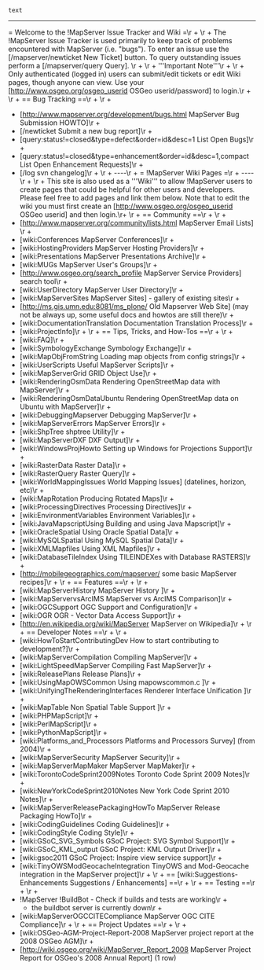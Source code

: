                                                                                                                                                        text                                                                                                                                                        
--------------------------------------------------------------------------------------------------------------------------------------------------------------------------------------------------------------------------------------------------------------------------------------------------------------------
 = Welcome to the !MapServer Issue Tracker and Wiki =\r                                                                                                                                                                                                                                                            +
 \r                                                                                                                                                                                                                                                                                                                +
 The !MapServer Issue Tracker is used primarily to keep track of problems encountered with MapServer (i.e. "bugs").   To enter an issue use the [/mapserver/newticket New Ticket] button.  To query outstanding issues perform a [/mapserver/query Query]. \r                                                      +
 \r                                                                                                                                                                                                                                                                                                                +
 '''Important Note'''\r                                                                                                                                                                                                                                                                                            +
 \r                                                                                                                                                                                                                                                                                                                +
 Only authenticated (logged in) users can submit/edit tickets or edit Wiki pages, though anyone can view.  Use your [http://www.osgeo.org/osgeo_userid OSGeo userid/password] to login.\r                                                                                                                          +
 \r                                                                                                                                                                                                                                                                                                                +
 == Bug Tracking ==\r                                                                                                                                                                                                                                                                                              +
 \r                                                                                                                                                                                                                                                                                                                +
  * [http://www.mapserver.org/development/bugs.html MapServer Bug Submission HOWTO]\r                                                                                                                                                                                                                              +
  * [/newticket Submit a new bug report]\r                                                                                                                                                                                                                                                                         +
  * [query:status!=closed&type=defect&order=id&desc=1 List Open Bugs]\r                                                                                                                                                                                                                                            +
  * [query:status!=closed&type=enhancement&order=id&desc=1,compact List Open Enhancement Requests]\r                                                                                                                                                                                                               +
  * [/log svn changelog]\r                                                                                                                                                                                                                                                                                         +
 \r                                                                                                                                                                                                                                                                                                                +
 ----\r                                                                                                                                                                                                                                                                                                            +
 = !MapServer Wiki Pages =\r                                                                                                                                                                                                                                                                                       +
 ----\r                                                                                                                                                                                                                                                                                                            +
 \r                                                                                                                                                                                                                                                                                                                +
 This site is also used as a '''Wiki''' to allow !MapServer users to create pages that could be helpful for other users and developers.  Please feel free to add pages and link them below.  Note that to edit the wiki you must first create an [http://www.osgeo.org/osgeo_userid OSGeo userid] and then login.\r+
 \r                                                                                                                                                                                                                                                                                                                +
 == Community ==\r                                                                                                                                                                                                                                                                                                 +
  \r                                                                                                                                                                                                                                                                                                               +
  * [http://www.mapserver.org/community/lists.html MapServer Email Lists] \r                                                                                                                                                                                                                                       +
  * [wiki:Conferences MapServer Conferences]\r                                                                                                                                                                                                                                                                     +
  * [wiki:HostingProviders MapServer Hosting Providers]\r                                                                                                                                                                                                                                                          +
  * [wiki:Presentations MapServer Presentations Archive]\r                                                                                                                                                                                                                                                         +
  * [wiki:MUGs MapServer User's Groups]\r                                                                                                                                                                                                                                                                          +
  * [http://www.osgeo.org/search_profile MapServer Service Providers] search tool\r                                                                                                                                                                                                                                +
  * [wiki:UserDirectory MapServer User Directory]\r                                                                                                                                                                                                                                                                +
  * [wiki:MapServerSites MapServer Sites] - gallery of existing sites\r                                                                                                                                                                                                                                            +
  * [http://ms.gis.umn.edu:8081/ms_plone/ Old Mapserver Web Site] (may not be always up, some useful docs and howtos are still there)\r                                                                                                                                                                            +
  * [wiki:DocumentationTranslation Documentation Translation Process]\r                                                                                                                                                                                                                                            +
  * [wiki:ProjectInfo]\r                                                                                                                                                                                                                                                                                           +
 \r                                                                                                                                                                                                                                                                                                                +
 == Tips, Tricks, and How-Tos ==\r                                                                                                                                                                                                                                                                                 +
 \r                                                                                                                                                                                                                                                                                                                +
  * [wiki:FAQ]\r                                                                                                                                                                                                                                                                                                   +
  * [wiki:SymbologyExchange Symbology Exchange]\r                                                                                                                                                                                                                                                                  +
  * [wiki:MapObjFromString Loading map objects from config strings]\r                                                                                                                                                                                                                                              +
  * [wiki:UserScripts Useful MapServer Scripts]\r                                                                                                                                                                                                                                                                  +
  * [wiki:MapServerGrid GRID Object Use]\r                                                                                                                                                                                                                                                                         +
  * [wiki:RenderingOsmData Rendering OpenStreetMap data with MapServer]\r                                                                                                                                                                                                                                          +
  * [wiki:RenderingOsmDataUbuntu Rendering OpenStreetMap data on Ubuntu with MapServer]\r                                                                                                                                                                                                                          +
  * [wiki:DebuggingMapserver Debugging MapServer]\r                                                                                                                                                                                                                                                                +
  * [wiki:MapServerErrors MapServer Errors]\r                                                                                                                                                                                                                                                                      +
  * [wiki:ShpTree shptree Utility]\r                                                                                                                                                                                                                                                                               +
  * [wiki:MapServerDXF DXF Output]\r                                                                                                                                                                                                                                                                               +
  * [wiki:WindowsProjHowto Setting up Windows for Projections Support]\r                                                                                                                                                                                                                                           +
  * [wiki:RasterData Raster Data]\r                                                                                                                                                                                                                                                                                +
  * [wiki:RasterQuery Raster Query]\r                                                                                                                                                                                                                                                                              +
  * [wiki:WorldMappingIssues World Mapping Issues] (datelines, horizon, etc)\r                                                                                                                                                                                                                                     +
  * [wiki:MapRotation Producing Rotated Maps]\r                                                                                                                                                                                                                                                                    +
  * [wiki:ProcessingDirectives Processing Directives]\r                                                                                                                                                                                                                                                            +
  * [wiki:EnvironmentVariables Environment Variables]\r                                                                                                                                                                                                                                                            +
  * [wiki:JavaMapscriptUsing Building and using Java Mapscript]\r                                                                                                                                                                                                                                                  +
  * [wiki:OracleSpatial Using Oracle Spatial Data]\r                                                                                                                                                                                                                                                               +
  * [wiki:MySQLSpatial Using MySQL Spatial Data]\r                                                                                                                                                                                                                                                                 +
  * [wiki:XMLMapfiles Using XML Mapfiles]\r                                                                                                                                                                                                                                                                        +
  * [wiki:DatabaseTileIndex Using TILEINDEXes with Database RASTERS]\r                                                                                                                                                                                                                                             +
  * [http://mobilegeographics.com/mapserver/ some basic MapServer recipes]\r                                                                                                                                                                                                                                       +
 \r                                                                                                                                                                                                                                                                                                                +
 == Features ==\r                                                                                                                                                                                                                                                                                                  +
 \r                                                                                                                                                                                                                                                                                                                +
  * [wiki:MapServerHistory MapServer History ]\r                                                                                                                                                                                                                                                                   +
  * [wiki:MapServervsArcIMS MapServer vs ArcIMS Comparison]\r                                                                                                                                                                                                                                                      +
  * [wiki:OGCSupport OGC Support and Configuration]\r                                                                                                                                                                                                                                                              +
  * [wiki:OGR OGR - Vector Data Access Support]\r                                                                                                                                                                                                                                                                  +
  * [http://en.wikipedia.org/wiki/MapServer MapServer on Wikipedia]\r                                                                                                                                                                                                                                              +
 \r                                                                                                                                                                                                                                                                                                                +
 == Developer Notes ==\r                                                                                                                                                                                                                                                                                           +
 \r                                                                                                                                                                                                                                                                                                                +
  * [wiki:HowToStartContributingDev How to start contributing to development?]\r                                                                                                                                                                                                                                   +
  * [wiki:MapServerCompilation Compiling MapServer]\r                                                                                                                                                                                                                                                              +
  * [wiki:LightSpeedMapServer Compiling Fast MapServer]\r                                                                                                                                                                                                                                                          +
  * [wiki:ReleasePlans Release Plans]\r                                                                                                                                                                                                                                                                            +
  * [wiki:UsingMapOWSCommon Using mapowscommon.c ]\r                                                                                                                                                                                                                                                               +
  * [wiki:UnifyingTheRenderingInterfaces Renderer Interface Unification ]\r                                                                                                                                                                                                                                        +
  * [wiki:MapTable Non Spatial Table Support ]\r                                                                                                                                                                                                                                                                   +
  * [wiki:PHPMapScript]\r                                                                                                                                                                                                                                                                                          +
  * [wiki:PerlMapScript]\r                                                                                                                                                                                                                                                                                         +
  * [wiki:PythonMapScript]\r                                                                                                                                                                                                                                                                                       +
  * [wiki:Platforms_and_Processors Platforms and Processors Survey] (from 2004)\r                                                                                                                                                                                                                                  +
  * [wiki:MapServerSecurity MapServer Security]\r                                                                                                                                                                                                                                                                  +
  * [wiki:MapServerMapMaker MapServer MapMaker]\r                                                                                                                                                                                                                                                                  +
  * [wiki:TorontoCodeSprint2009Notes Toronto Code Sprint 2009 Notes]\r                                                                                                                                                                                                                                             +
  * [wiki:NewYorkCodeSprint2010Notes New York Code Sprint 2010 Notes]\r                                                                                                                                                                                                                                            +
  * [wiki:MapServerReleasePackagingHowTo MapServer Release Packaging HowTo]\r                                                                                                                                                                                                                                      +
  * [wiki:CodingGuidelines Coding Guidelines]\r                                                                                                                                                                                                                                                                    +
  * [wiki:CodingStyle Coding Style]\r                                                                                                                                                                                                                                                                              +
  * [wiki:GSoC_SVG_Symbols GSoC Project: SVG Symbol Support]\r                                                                                                                                                                                                                                                     +
  * [wiki:GSoC_KML_output GSoC Project: KML Output Driver]\r                                                                                                                                                                                                                                                       +
  * [wiki:gsoc2011 GSoC Project: Inspire view service support]\r                                                                                                                                                                                                                                                   +
  * [wiki:TinyOWSModGeocacheIntegration TinyOWS and Mod-Geocache integration in the MapServer project]\r                                                                                                                                                                                                           +
 \r                                                                                                                                                                                                                                                                                                                +
 == [wiki:Suggestions-Enhancements Suggestions / Enhancements] ==\r                                                                                                                                                                                                                                                +
 \r                                                                                                                                                                                                                                                                                                                +
 == Testing ==\r                                                                                                                                                                                                                                                                                                   +
 \r                                                                                                                                                                                                                                                                                                                +
  * !MapServer !BuildBot - Check if builds and tests are working\r                                                                                                                                                                                                                                                 +
    * the buildbot server is currently down\r                                                                                                                                                                                                                                                                      +
  * [wiki:MapServerOGCCITECompliance MapServer OGC CITE Compliance]\r                                                                                                                                                                                                                                              +
 \r                                                                                                                                                                                                                                                                                                                +
 == Project Updates ==\r                                                                                                                                                                                                                                                                                           +
 \r                                                                                                                                                                                                                                                                                                                +
  * [wiki:OSGeo-AGM-Project-Report-2008 MapServer project report at the 2008 OSGeo AGM]\r                                                                                                                                                                                                                          +
  * [http://wiki.osgeo.org/wiki/MapServer_Report_2008 MapServer Project Report for OSGeo's 2008 Annual Report]
(1 row)

